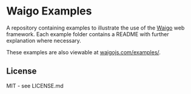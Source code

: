 # Waigo Examples

A repository containing examples to illustrate the use of the 
[Waigo](http://waigojs.com) web framework. Each example folder contains a 
README with further explanation where necessary.

These examples are also viewable at [waigojs.com/examples/](http://waigojs.com/examples/).

## License

MIT - see LICENSE.md